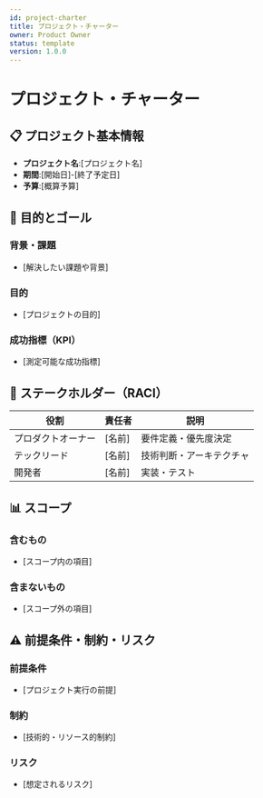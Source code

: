 ```yaml
---
id: project-charter
title: プロジェクト・チャーター
owner: Product Owner
status: template
version: 1.0.0
---
```


# プロジェクト・チャーター

## 📋 プロジェクト基本情報

- **プロジェクト名**:[プロジェクト名]
- **期間**:[開始日]-[終了予定日]
- **予算**:[概算予算]

## 🎯 目的とゴール

### 背景・課題

- [解決したい課題や背景]

### 目的

- [プロジェクトの目的]

### 成功指標（KPI）

- [測定可能な成功指標]

## 👥 ステークホルダー（RACI）

| 役割               | 責任者 | 説明                     |
| ------------------ | ------ | ------------------------ |
| プロダクトオーナー | [名前] | 要件定義・優先度決定     |
| テックリード       | [名前] | 技術判断・アーキテクチャ |
| 開発者             | [名前] | 実装・テスト             |

## 📊 スコープ

### 含むもの

- [スコープ内の項目]

### 含まないもの

- [スコープ外の項目]

## ⚠️ 前提条件・制約・リスク

### 前提条件

- [プロジェクト実行の前提]

### 制約

- [技術的・リソース的制約]

### リスク

- [想定されるリスク]
